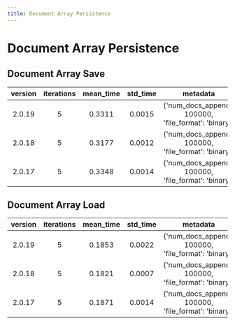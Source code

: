 ```yaml
---
title: Document Array Persistence
---
```

# Document Array Persistence

## Document Array Save

| version | iterations | mean_time | std_time | metadata |
| :---: | :---: | :---: | :---: | :---: |
| 2.0.19 | 5 | 0.3311 | 0.0015 | {'num_docs_append': 100000, 'file_format': 'binary'} |
| 2.0.18 | 5 | 0.3177 | 0.0012 | {'num_docs_append': 100000, 'file_format': 'binary'} |
| 2.0.17 | 5 | 0.3348 | 0.0014 | {'num_docs_append': 100000, 'file_format': 'binary'} |
## Document Array Load

| version | iterations | mean_time | std_time | metadata |
| :---: | :---: | :---: | :---: | :---: |
| 2.0.19 | 5 | 0.1853 | 0.0022 | {'num_docs_append': 100000, 'file_format': 'binary'} |
| 2.0.18 | 5 | 0.1821 | 0.0007 | {'num_docs_append': 100000, 'file_format': 'binary'} |
| 2.0.17 | 5 | 0.1871 | 0.0014 | {'num_docs_append': 100000, 'file_format': 'binary'} |
